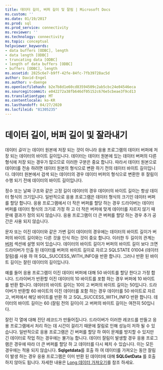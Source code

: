 ```yaml
---
title: 데이터 길이, 버퍼 길이 및 잘림 | Microsoft Docs
ms.custom: ''
ms.date: 01/19/2017
ms.prod: sql
ms.prod_service: connectivity
ms.reviewer: ''
ms.technology: connectivity
ms.topic: conceptual
helpviewer_keywords:
- data buffers [ODBC], length
- data length [ODBC]
- truncating data [ODBC]
- length of data buffers [ODBC]
- buffers [ODBC], length
ms.assetid: 2825c6e7-b9ff-42fe-84fc-7fb39728ac5d
author: David-Engel
ms.author: v-daenge
ms.openlocfilehash: b2e7b8d1e60cd83594509c2ab5cbc24e04546eca
ms.sourcegitcommit: e042272a38fb646df05152c676e5cbeae3f9cd13
ms.translationtype: MT
ms.contentlocale: ko-KR
ms.lasthandoff: 04/27/2020
ms.locfileid: "81305235"
---
```

# <a name="data-length-buffer-length-and-truncation"></a>데이터 길이, 버퍼 길이 및 잘라내기
데이터 *길이* 는 데이터 원본에 저장 되는 것이 아니라 응용 프로그램의 데이터 버퍼에 저장 되는 데이터의 바이트 길이입니다. 데이터는 데이터 원본에 있는 데이터 버퍼의 다른 형식에 저장 되는 경우가 많으므로 이러한 구분은 중요 합니다. 따라서 데이터 원본으로 데이터를 전송 하려면 데이터 원본의 형식으로 변환 하기 전의 데이터 바이트 길이입니다. 데이터 원본에서 검색 되는 데이터의 경우 데이터 버퍼의 형식으로 변환한 후 잘림이 수행 되기 전에 데이터의 바이트 길이입니다.  
  
 정수 또는 날짜 구조와 같은 고정 길이 데이터의 경우 데이터의 바이트 길이는 항상 데이터 형식의 크기입니다. 일반적으로 응용 프로그램은 데이터 형식의 크기인 데이터 버퍼를 할당 합니다. 응용 프로그램에서 더 작은 버퍼를 할당 하는 경우 드라이버는 데이터 버퍼를 데이터 형식의 크기로 가정 하 고 더 작은 버퍼에 맞게 데이터를 자르지 않기 때문에 결과가 정의 되지 않습니다. 응용 프로그램이 더 큰 버퍼를 할당 하는 경우 추가 공간은 사용 되지 않습니다.  
  
 문자 또는 이진 데이터와 같은 가변 길이 데이터의 경우에는 데이터의 바이트 길이가 버퍼의 바이트 길이와는 다른 것을 인식 하는 것이 중요 합니다. 이러한 두 길이의 관계는 [버퍼](../../../odbc/reference/develop-app/buffers.md) 섹션에 설명 되어 있습니다. 데이터의 바이트 길이가 버퍼의 바이트 길이 보다 크면 드라이버가 인출 된 데이터를 버퍼의 바이트 길이로 자르고 SQLSTATE 01004 (데이터 잘림)를 사용 하 여 SQL_SUCCESS_WITH_INFO을 반환 합니다. 그러나 반환 된 바이트 길이는 잘린 데이터의 길이입니다.  
  
 예를 들어 응용 프로그램이 이진 데이터 버퍼에 대해 50 바이트를 할당 한다고 가정 합니다. 드라이버가 반환할 이진 데이터의 10 바이트를 포함 하는 경우 버퍼에 10 바이트를 반환 합니다. 데이터의 바이트 길이는 10이 고 버퍼의 바이트 길이는 50입니다. 드라이버가 반환할 60 바이트의 이진 데이터를 포함 하는 경우 데이터를 50 바이트로 자르고, 버퍼에서 해당 바이트를 반환 하 고 SQL_SUCCESS_WITH_INFO 반환 합니다. 데이터의 바이트 길이는 60 (잘림 전의 길이)이 고 버퍼의 바이트 길이는 여전히 50입니다.  
  
 잘린 각 열에 대해 진단 레코드가 만들어집니다. 드라이버가 이러한 레코드를 만들고 응용 프로그램에서 처리 하는 데 시간이 걸리기 때문에 잘림로 인해 성능이 저하 될 수 있습니다. 일반적으로 응용 프로그램은 긴 버퍼를 할당 하 여이 문제를 방지할 수 있지만 긴 데이터로 작업 하는 경우에는 불가능 합니다. 데이터 잘림이 발생할 경우 응용 프로그램은 경우에 따라 더 큰 버퍼를 할당 하 고 데이터를 다시 페치 수 있습니다. 이는 모든 경우에는 적용 되지 않습니다. **Sqlgetdata**를 호출 하 여 데이터를 가져오는 동안 잘림이 발생 하는 경우 응용 프로그램은 이미 반환 된 데이터에 대해 **SQLGetData** 를 호출 하지 않아도 됩니다. 자세한 내용은 [Long 데이터 가져오기](../../../odbc/reference/develop-app/getting-long-data.md)를 참조 하세요.

